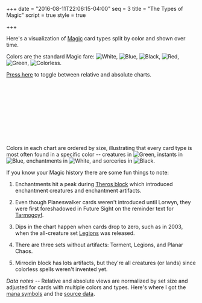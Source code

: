 +++
date = "2016-08-11T22:06:15-04:00"
seq = 3
title = "The Types of Magic"
script = true
style = true

+++

Here's a visualization of [Magic](https://en.wikipedia.org/wiki/Magic:_The_Gathering) card types split by color and shown over time. 

Colors are the standard Magic fare: 
<img class='mana-legend' src='{{< relpath "W.svg" >}}' title='White' />,
<img class='mana-legend' src='{{< relpath "U.svg" >}}' title='Blue' />,
<img class='mana-legend' src='{{< relpath "B.svg" >}}' title='Black' />,
<img class='mana-legend' src='{{< relpath "R.svg" >}}' title='Red' />,
<img class='mana-legend' src='{{< relpath "G.svg" >}}' title='Green' />,
<img class='mana-legend' src='{{< relpath "1.svg" >}}' title='Colorless' />.

<a href='#' class='toggle'>Press here</a> to toggle between relative and absolute charts.

<svg class='block'>
	<defs><linearGradient id="the-types-of-magic-grad" x1="0" y1="0" x2="0" y2="100%"><stop offset="0" stop-color="#fff" stop-opacity="1"/><stop offset="100%" stop-color="#fff" stop-opacity="0.75"/></linearGradient>
</svg>

Colors in each chart are ordered by size, illustrating that every card type is most often found in a specific color -- creatures in <img class='mana-mini' src='G.svg' title='Green' />, instants in <img class='mana-mini' src='U.svg' title='Blue' />, enchantments in <img class='mana-mini' src='W.svg' title='White' />, and sorceries in <img class='mana-mini' src='B.svg' title='Black' />.

If you know your Magic history there are some fun things to note:

1. Enchantments hit a peak during [Theros block](http://mtgsalvation.gamepedia.com/Theros_block) which introduced enchantment creatures and enchantment artifacts.

1. Even though Planeswalker cards weren't introduced until Lorwyn, they were first foreshadowed in Future Sight on the reminder text for [Tarmogoyf](http://gatherer.wizards.com/Pages/Card/Details.aspx?multiverseid=136142).

1. Dips in the chart happen when cards drop to zero, such as in 2003, when the all-creature set [Legions](https://en.wikipedia.org/wiki/Onslaught_(Magic:_The_Gathering)#Legions_2) was released.

1. There are three sets without artifacts: Torment, Legions, and Planar Chaos.

1. Mirrodin block has lots artifacts, but they're all creatures (or lands) since colorless spells weren't invented yet.

_Data notes --_ Relative and absolute views are normalized by set size and adjusted for cards with multiple colors and types. Here's where I got the [mana symbols](http://mtgsalvation.gamepedia.com/Category:Mana_symbols) and the [source data](http://mtgjson.com).
